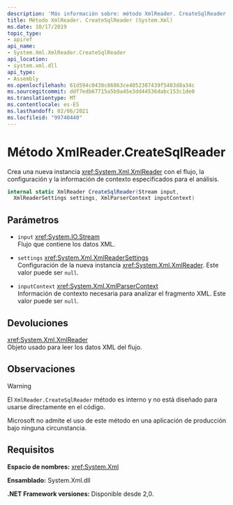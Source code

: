 ```yaml
---
description: 'Más información sobre: método XmlReader. CreateSqlReader'
title: Método XmlReader. CreateSqlReader (System.Xml)
ms.date: 10/17/2019
topic_type:
- apiref
api_name:
- System.Xml.XmlReader.CreateSqlReader
api_location:
- system.xml.dll
api_type:
- Assembly
ms.openlocfilehash: 61d594c0438c86863ce4052387439f5483d8a34c
ms.sourcegitcommit: ddf7edb67715a5b9a45e3dd44536dabc153c1de0
ms.translationtype: MT
ms.contentlocale: es-ES
ms.lasthandoff: 02/06/2021
ms.locfileid: "99740440"
---
```

# <a name="xmlreadercreatesqlreader-method"></a>Método XmlReader.CreateSqlReader

Crea una nueva instancia <xref:System.Xml.XmlReader> con el flujo, la configuración y la información de contexto especificados para el análisis.

```csharp
internal static XmlReader CreateSqlReader(Stream input,
  XmlReaderSettings settings, XmlParserContext inputContext)
```

## <a name="parameters"></a>Parámetros

- `input` <xref:System.IO.Stream>  
  Flujo que contiene los datos XML.

- `settings` <xref:System.Xml.XmlReaderSettings>  
  Configuración de la nueva instancia <xref:System.Xml.XmlReader>. Este valor puede ser `null`.

- `inputContext` <xref:System.Xml.XmlParserContext>  
  Información de contexto necesaria para analizar el fragmento XML. Este valor puede ser `null`.

## <a name="returns"></a>Devoluciones

<xref:System.Xml.XmlReader>  
Objeto usado para leer los datos XML del flujo.

## <a name="remarks"></a>Observaciones

> [!WARNING]
> El `XmlReader.CreateSqlReader` método es interno y no está diseñado para usarse directamente en el código.
>
> Microsoft no admite el uso de este método en una aplicación de producción bajo ninguna circunstancia.

## <a name="requirements"></a>Requisitos

**Espacio de nombres:** <xref:System.Xml>

**Ensamblado:** System.Xml.dll

**.NET Framework versiones:** Disponible desde 2,0.
